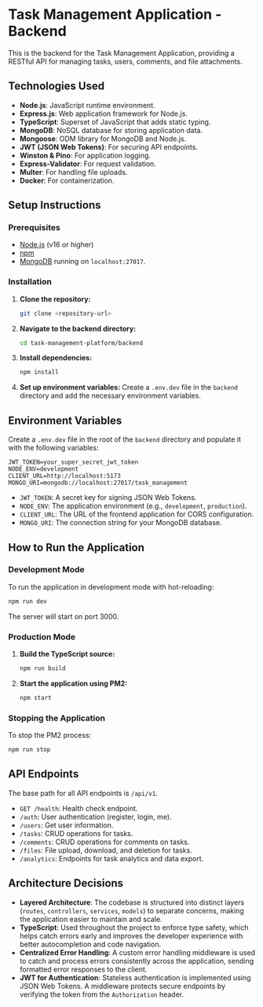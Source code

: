 # Task Management Application - Backend

This is the backend for the Task Management Application, providing a RESTful API for managing tasks, users, comments, and file attachments.

## Technologies Used

- **Node.js**: JavaScript runtime environment.
- **Express.js**: Web application framework for Node.js.
- **TypeScript**: Superset of JavaScript that adds static typing.
- **MongoDB**: NoSQL database for storing application data.
- **Mongoose**: ODM library for MongoDB and Node.js.
- **JWT (JSON Web Tokens)**: For securing API endpoints.
- **Winston & Pino**: For application logging.
- **Express-Validator**: For request validation.
- **Multer**: For handling file uploads.
- **Docker**: For containerization.

## Setup Instructions

### Prerequisites

- [Node.js](https://nodejs.org/) (v16 or higher)
- [npm](https://www.npmjs.com/)
- [MongoDB](https://www.mongodb.com/try/download/community) running on `localhost:27017`.

### Installation

1.  **Clone the repository:**
    ```bash
    git clone <repository-url>
    ```
2.  **Navigate to the backend directory:**
    ```bash
    cd task-management-platform/backend
    ```
3.  **Install dependencies:**
    ```bash
    npm install
    ```
4.  **Set up environment variables:**
    Create a `.env.dev` file in the `backend` directory and add the necessary environment variables.

## Environment Variables

Create a `.env.dev` file in the root of the `backend` directory and populate it with the following variables:

```env
JWT_TOKEN=your_super_secret_jwt_token
NODE_ENV=development
CLIENT_URL=http://localhost:5173
MONGO_URI=mongodb://localhost:27017/task_management
```

- `JWT_TOKEN`: A secret key for signing JSON Web Tokens.
- `NODE_ENV`: The application environment (e.g., `development`, `production`).
- `CLIENT_URL`: The URL of the frontend application for CORS configuration.
- `MONGO_URI`: The connection string for your MongoDB database.

## How to Run the Application

### Development Mode

To run the application in development mode with hot-reloading:

```bash
npm run dev
```

The server will start on port 3000.

### Production Mode

1.  **Build the TypeScript source:**
    ```bash
    npm run build
    ```
2.  **Start the application using PM2:**
    ```bash
    npm start
    ```

### Stopping the Application

To stop the PM2 process:

```bash
npm run stop
```

## API Endpoints

The base path for all API endpoints is `/api/v1`.

- `GET /health`: Health check endpoint.
- `/auth`: User authentication (register, login, me).
- `/users`: Get user information.
- `/tasks`: CRUD operations for tasks.
- `/comments`: CRUD operations for comments on tasks.
- `/files`: File upload, download, and deletion for tasks.
- `/analytics`: Endpoints for task analytics and data export.

## Architecture Decisions

- **Layered Architecture**: The codebase is structured into distinct layers (`routes`, `controllers`, `services`, `models`) to separate concerns, making the application easier to maintain and scale.
- **TypeScript**: Used throughout the project to enforce type safety, which helps catch errors early and improves the developer experience with better autocompletion and code navigation.
- **Centralized Error Handling**: A custom error handling middleware is used to catch and process errors consistently across the application, sending formatted error responses to the client.
- **JWT for Authentication**: Stateless authentication is implemented using JSON Web Tokens. A middleware protects secure endpoints by verifying the token from the `Authorization` header.
